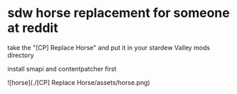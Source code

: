 # sdw horse replacement for someone at reddit

take the "[CP] Replace Horse" and put it in your stardew Valley mods directory

install smapi and contentpatcher first

![horse](./\[CP\] Replace Horse/assets/horse.png)